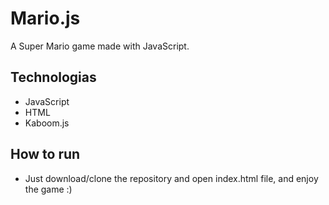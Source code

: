 # Mario.js
A Super Mario game made with JavaScript.

## Technologias

- JavaScript
- HTML
- Kaboom.js

## How to run

- Just download/clone the repository and open index.html file, and enjoy the game :)
